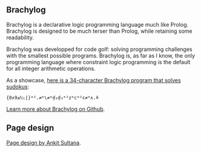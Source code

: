 ## Brachylog

Brachylog is a declarative logic programming language much like Prolog. Brachylog is designed to be much terser than Prolog, while retaining some readability.

Brachylog was developped for code golf: solving programming challenges with the smallest possible programs. Brachylog is, as far as I know, the only programming language where constraint logic programming is the default for all integer arithmetic operations.

As a showcase, [here is a 34-character Brachylog program that solves sudokus](https://tio.run/##SypKTM6ozMlPN/r/v9rgUcdyy0edSx@1TH3U1FhT@3DrhEOb9B51LgAyYiDUwx29j5qaoSRIugpIJoNZyRAVQDOAWub8/x8dbaBjomOgYwjEUBirEw2ijXVMoSKGOpZQMQg0A5PGUDFzMA@i1gIsZgE3zRKkFihmCeYZ6cDVA8XMoCqQ7UXoNAK7ygDFXhOI@tjY/1EA):

    {0∧9≥ℕ₁|}ᵐ².≠ᵐ\≠ᵐḍ₃ḍ₃ᵐ²zᵐcᵐ²c≠ᵐ∧.≜
    
[Learn more about Brachylog on Github](https://github.com/JCumin/Brachylog).


## Page design

[Page design by Ankit Sultana](https://github.com/ankitsultana/researcher).
